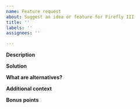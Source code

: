 ```yaml
---
name: Feature request
about: Suggest an idea or feature for Firefly III
title: ''
labels: ''
assignees: ''

---
```


**Description**
<!--
Please describe your feature request:

- I would like Firefly III to do ABC.
- What if you would add feature XYZ?
- Firefly III doesn't do DEF.

-->

**Solution**
<!-- Describe what your feature would add to Firefly III. -->

**What are alternatives?**
<!-- Please describe what alternatives currently exist. -->

**Additional context**
<!-- Add any other context or screenshots about the feature request here. -->

**Bonus points**
<!-- Earn bonus points by:

- Make a drawing
- Donate money (just kidding ;)
-->
